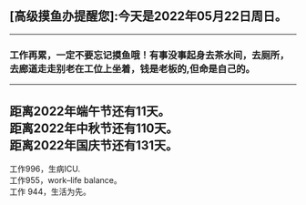 ## [高级摸鱼办提醒您]:今天是2022年05月22日周日。
---
### 工作再累，一定不要忘记摸鱼哦！有事没事起身去茶水间，去厕所，去廊道走走别老在工位上坐着，钱是老板的,但命是自己的。
---
距离2022年端午节还有11天。  
距离2022年中秋节还有110天。  
距离2022年国庆节还有131天。  
---
工作996，生病ICU.  
工作955，work–life balance。  
工作 944，生活为先。